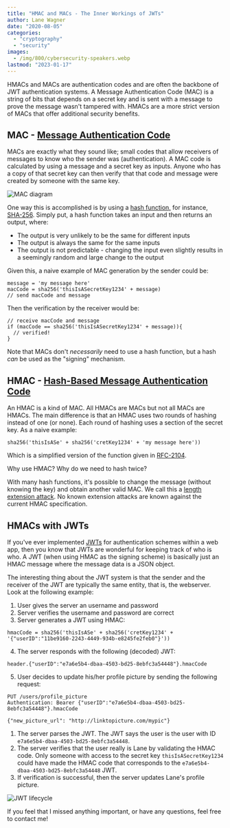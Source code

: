 ```yaml
---
title: "HMAC and MACs - The Inner Workings of JWTs"
author: Lane Wagner
date: "2020-08-05"
categories: 
  - "cryptography"
  - "security"
images:
  - /img/800/cybersecurity-speakers.webp
lastmod: "2023-01-17"
---
```


HMACs and MACs are authentication codes and are often the backbone of JWT authentication systems. A Message Authentication Code (MAC) is a string of bits that depends on a secret key and is sent with a message to prove the message wasn't tampered with. HMACs are a more strict version of MACs that offer additional security benefits.

## MAC - [Message Authentication Code](https://en.wikipedia.org/wiki/Message_authentication_code)

MACs are exactly what they sound like; small codes that allow receivers of messages to know who the sender was (authentication). A MAC code is calculated by using a message and a secret key as inputs. Anyone who has a copy of that secret key can then verify that that code and message were created by someone with the same key.

![MAC diagram](/img/800/Screen-Shot-2019-12-12-at-7.49.24-AM.png)

One way this is accomplished is by using a [hash function,](/cryptography/very-basic-intro-to-hash-functions-sha-256-md-5-etc/) for instance, [SHA-256](/cryptography/how-sha-2-works-step-by-step-sha-256/). Simply put, a hash function takes an input and then returns an output, where:

- The output is very unlikely to be the same for different inputs
- The output is always the same for the same inputs
- The output is not predictable - changing the input even slightly results in a seemingly random and large change to the output

Given this, a naive example of MAC generation by the sender could be:

```
message = 'my message here'
macCode = sha256('thisIsASecretKey1234' + message)
// send macCode and message
```

Then the verification by the receiver would be:

```
// receive macCode and message
if (macCode == sha256('thisIsASecretKey1234' + message)){
  // verified!
}
```

Note that MACs don't _necessarily_ need to use a hash function, but a hash _can_ be used as the "signing" mechanism.

## HMAC - [Hash-Based Message Authentication Code](https://en.wikipedia.org/wiki/HMAC)

An HMAC is a kind of MAC. All HMACs are MACs but not all MACs are HMACs. The main difference is that an HMAC uses two rounds of hashing instead of one (or none). Each round of hashing uses a section of the secret key. As a naive example:

```
sha256('thisIsASe' + sha256('cretKey1234' + 'my message here'))
```

Which is a simplified version of the function given in [RFC-2104](https://tools.ietf.org/html/rfc2104).

Why use HMAC? Why do we need to hash twice?

With many hash functions, it's possible to change the message (without knowing the key) and obtain another valid MAC. We call this a [length extension attack](https://en.wikipedia.org/wiki/Length_extension_attack). No known extension attacks are known against the current HMAC specification.

## HMACs with JWTs

If you've ever implemented [JWTs](https://en.wikipedia.org/wiki/JSON_Web_Token) for authentication schemes within a web app, then you know that JWTs are wonderful for keeping track of who is who. A JWT (when using HMAC as the signing scheme) is basically just an HMAC message where the message data is a JSON object.

The interesting thing about the JWT system is that the sender and the receiver of the JWT are typically the same entity, that is, the webserver. Look at the following example:

1. User gives the server an username and password
2. Server verifies the username and password are correct
3. Server generates a JWT using HMAC:

```
hmacCode = sha256('thisIsASe' + sha256('cretKey1234' + '{"userID":"11be9160-2243-4449-934b-e8245fe2feb0"}'))
```

4. The server responds with the following (decoded) JWT:

```
header.{"userID":"e7a6e5b4-dbaa-4503-bd25-8ebfc3a54448"}.hmacCode
```

5. User decides to update his/her profile picture by sending the following request:

```
PUT /users/profile_picture
Authentication: Bearer {"userID":"e7a6e5b4-dbaa-4503-bd25-8ebfc3a54448"}.hmacCode

{"new_picture_url": "http://linktopicture.com/mypic"}
```

1. The server parses the JWT. The JWT says the user is the user with ID `e7a6e5b4-dbaa-4503-bd25-8ebfc3a54448`.
2. The server verifies that the user really is Lane by validating the HMAC code. Only someone with access to the secret key `thisIsASecretKey1234` could have made the HMAC code that corresponds to the `e7a6e5b4-dbaa-4503-bd25-8ebfc3a54448` JWT.
3. If verification is successful, then the server updates Lane's profile picture.

![JWT lifecycle](/img/800/hi42b4G.png.webp)

If you feel that I missed anything important, or have any questions, feel free to contact me!
